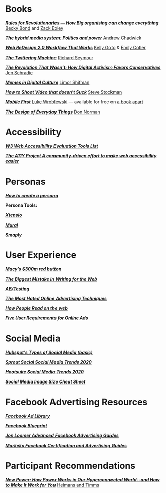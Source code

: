 # Books

[**_Rules for Revolutionaries — How Big organising can change everything_**](http://www.rulesforrevolutionaries.org/) [Becky Bond](https://www.chelseagreen.com/writer/becky-bond/) and [Zack Exley](https://twitter.com/zackexley)

[**_The hybrid media system: Politics and power_**](https://www.andrewchadwick.com/hybrid-media-system) [Andrew Chadwick](https://www.andrewchadwick.com/)

[**_Web ReDesign 2.0 Workflow That Works_**](https://www.web-redesign.com/index.html) [Kelly Goto](https://www.gotoresearch.com/kellygoto/) & [Emily Cotler](https://twitter.com/emcotler)

[**_The Twittering Machine_**](https://www.theindigopress.com/the-twittering-machine) [Richard Seymour](https://twitter.com/leninology)

[**_The Revolution That Wasn’t: How Digital Activism Favors Conservatives_**](https://*www.hup.harvard.edu/catalog.php?isbn=9780674972339) [Jen Schradie](http://schradie.com/)

[**_Memes in Digital Culture_**](https://mitpress.mit.edu/books/memes-digital-culture) [Limor Shifman](https://limorshifman.huji.ac.il/)

[**_How to Shoot Video that doesn't Suck_**](https://www.stevestockman.com/the-book/) [Steve Stockman](https://www.stevestockman.com/)

[**_Mobile First_**](http://mobile-first.abookapart.com/) [Luke Wroblewski](https://www.lukew.com/) — available for free on [a book apart](http://mobile-first.abookapart.com/)

[**_The Design of Everyday Things_**](https://www.nngroup.com/books/design-everyday-things-revised/) [Don Norman](https://jnd.org/)


# Accessibility

[**_W3 Web Accessibility Evaluation Tools List_**](https://www.w3.org/WAI/ER/tools/)

[**_The A11Y Project A community-driven effort to make web accessibility easier_**](https://a11yproject.com/)


# Personas

[**_How to create a persona_**](https://xtensio.com/how-to-create-a-persona/)

**Persona Tools:**

[**_Xtensio_**](https://www.xtensio.com)

[**_Mural_**](https://mural.co/)

[**_Smaply_**](https://www.smaply.com)


# User Experience

[**_Macy’s \$300m red button_**](https://articles.uie.com/three_hund_million_button/)

[**_The Biggest Mistake in Writing for the Web_**](https://www.nngroup.com/videos/biggest-mistake-writing-web/)

[**_AB/Testing_**](https://www.nngroup.com/videos/ab-testing-101/)

[**_The Most Hated Online Advertising Techniques_**](https://www.nngroup.com/articles/most-hated-advertising-techniques/?lm=effective-online-advertising&pt=youtubevideo)

[**_How People Read on the web_**](https://www.nngroup.com/articles/how-people-read-online/?lm=applying-writing-guidelines-web-pages&pt=article)

[**_Five User Requirements for Online Ads_**](https://www.nngroup.com/articles/user-requirements-online-ads/)


# Social Media

[**_Hubspot's Types of Social Media (basic)_**](https://blog.hubspot.com/marketing/which-social-networks-should-you-focus-on)

[**_Sprout Social Social Media Trends 2020_**](https://sproutsocial.com/insights/social-media-trends/)

[**_Hootsuite Social Media Trends 2020_**](https://hootsuite.com/research/social-trends)

[**_Social Media Image Size Cheat Sheet_**](https://louisem.com/2852/social-media-cheat-sheet-sizes)

# Facebook Advertising Resources

[**_Facebook Ad Library_**](https://www.facebook.com/ads/library/)

[**_Facebook Blueprint_**](https://www.facebook.com/business/learn)

[**_Jon Loomer Advanced Facebook Advertising Guides_**](https://www.jonloomer.com/)

[**_Markeko Facebook Certification and Advertising Guides_**](https://www.markeko.com/)


# Participant Recommendations

[**_New Power: How Power Works in Our Hyperconnected World--and How to Make It Work for You_**](https://thisisnewpower.com/) [Heimans and Timms](https://thisisnewpower.com/the-authors/)
